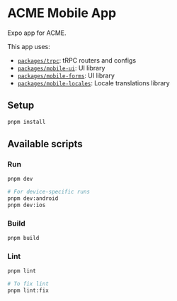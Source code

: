 # ACME Mobile App

Expo app for ACME.

This app uses:

- [`packages/trpc`](../../packages/trpc): tRPC routers and configs
- [`packages/mobile-ui`](../../packages/mobile-ui): UI library
- [`packages/mobile-forms`](../../packages/mobile-forms): UI library
- [`packages/mobile-locales`](../../packages/mobile-locales): Locale translations library

## Setup

```bash
pnpm install
```

## Available scripts

### Run

```bash
pnpm dev

# For device-specific runs
pnpm dev:android
pnpm dev:ios
```

### Build

```bash
pnpm build
```

### Lint

```bash
pnpm lint

# To fix lint
pnpm lint:fix
```
